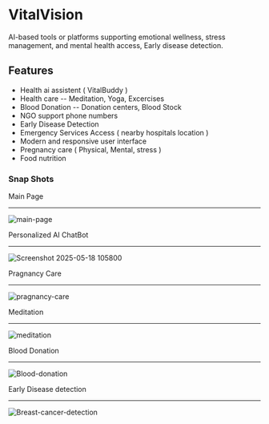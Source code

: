 <h1>VitalVision</h1>
AI-based tools or platforms supporting emotional wellness, stress management, and mental health access, Early disease detection. 

## Features

  - Health ai assistent ( VitalBuddy )
  - Health care -- Meditation, Yoga, Excercises
  - Blood Donation -- Donation centers, Blood Stock
  - NGO support phone numbers
  - Early Disease Detection
  - Emergency Services Access ( nearby hospitals location )
  - Modern and responsive user interface
  - Pregnancy care ( Physical, Mental, stress )
  - Food nutrition
<h3>Snap Shots</h3>
Main Page
<hr>

![main-page](https://github.com/user-attachments/assets/f2e01f3b-f8db-4c71-965e-d30a98ccb4fa)

Personalized AI ChatBot
<hr>

![Screenshot 2025-05-18 105800](https://github.com/user-attachments/assets/2089b534-029d-4227-aaeb-da855121a2c6)

Pragnancy Care
<hr>

![pragnancy-care](https://github.com/user-attachments/assets/2d5702ec-cbec-42ef-a1d2-67090f36cd63)

Meditation
<hr>

![meditation](https://github.com/user-attachments/assets/9e45c05a-ad2c-4585-8c64-24d5edf06598)

Blood Donation
<hr>

![Blood-donation](https://github.com/user-attachments/assets/1bc2fbd0-f81c-4900-8b1d-5aeea754f31e)

Early Disease detection
<hr>

![Breast-cancer-detection](https://github.com/user-attachments/assets/3e23fbe0-b31f-41ee-a58c-ef5812e2c7ea)


